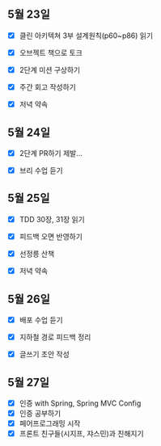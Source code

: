 ## 5월 23일

- [x] 클린 아키텍쳐 3부 설계원칙(p60~p86) 읽기
- [x] 오브젝트 책으로 토크
- [x] 2단계 미션 구상하기
- [x] 주간 회고 작성하기
- [x] 저녁 약속



## 5월 24일

- [x] 2단계 PR하기 제발...
- [x] 브리 수업 듣기



## 5월 25일

- [x] TDD 30장, 31장 읽기
- [x] 피드백 오면 반영하기
- [x] 선정릉 산책
- [x] 저녁 약속



## 5월 26일

- [x] 배포 수업 듣기
- [x] 지하철 경로 피드백 정리
- [x] 글쓰기 초안 작성



## 5월 27일

- [x] 인증 with Spring, Spring MVC Config
- [x] 인증 공부하기
- [x] 페어프로그래밍 시작
- [x] 프론트 친구들(시지프, 쟈스민)과 친해지기

